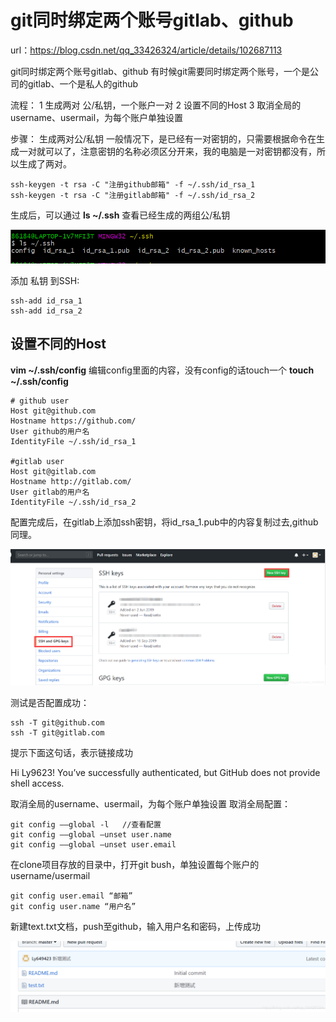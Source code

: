 # git同时绑定两个账号gitlab、github

url：https://blog.csdn.net/qq_33426324/article/details/102687113



git同时绑定两个账号gitlab、github
有时候git需要同时绑定两个账号，一个是公司的gitlab、一个是私人的github

流程：
1 生成两对 公/私钥，一个账户一对
2 设置不同的Host
3 取消全局的username、usermail，为每个账户单独设置

步骤：
生成两对公/私钥
一般情况下，是已经有一对密钥的，只需要根据命令在生成一对就可以了，注意密钥的名称必须区分开来，我的电脑是一对密钥都没有，所以生成了两对。

```
ssh-keygen -t rsa -C "注册github邮箱" -f ~/.ssh/id_rsa_1
ssh-keygen -t rsa -C "注册gitlab邮箱" -f ~/.ssh/id_rsa_2
```

生成后，可以通过 **ls ~/.ssh** 查看已经生成的两组公/私钥

![在这里插入图片描述](images/20191022173715599.png)

添加 私钥 到SSH:

```
ssh-add id_rsa_1
ssh-add id_rsa_2
```

## 设置不同的Host

**vim ~/.ssh/config**
编辑config里面的内容，没有config的话touch一个 **touch ~/.ssh/config**

```
# github user
Host git@github.com
Hostname https://github.com/
User github的用户名
IdentityFile ~/.ssh/id_rsa_1

#gitlab user
Host git@gitlab.com
Hostname http://gitlab.com/
User gitlab的用户名
IdentityFile ~/.ssh/id_rsa_2

```

配置完成后，在gitlab上添加ssh密钥，将id_rsa_1.pub中的内容复制过去,github同理。

![在这里插入图片描述](images/20191022173918428.png)

测试是否配置成功：

```
ssh -T git@github.com
ssh -T git@gitlab.com
```

提示下面这句话，表示链接成功

Hi Ly9623! You’ve successfully authenticated, but GitHub does not provide shell access.

取消全局的username、usermail，为每个账户单独设置
取消全局配置：

```
git config ––global -l   //查看配置
git config ––global –unset user.name
git config ––global –unset user.email
```

在clone项目存放的目录中，打开git bush，单独设置每个账户的 username/usermail

```
git config user.email “邮箱”
git config user.name “用户名”
```

新建text.txt文档，push至github，输入用户名和密码，上传成功

![在这里插入图片描述](images/20191022173945624.png)

